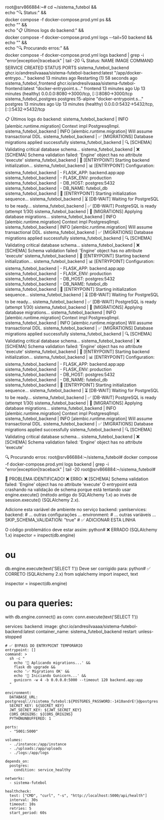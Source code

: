 root@srv866884:~# cd ~/sistema_futebol && \
echo "🔍 Status:" && \
docker compose -f docker-compose.prod.yml ps && \
echo "" && \
echo "📋 Últimos logs do backend:" && \
docker compose -f docker-compose.prod.yml logs --tail=50 backend && \
echo "" && \
echo "🔍 Procurando erros:" && \
docker compose -f docker-compose.prod.yml logs backend | grep -i "error\|exception\|traceback" | tail -20
🔍 Status:
NAME                       IMAGE                                                   COMMAND                  SERVICE    CREATED          STATUS                          PORTS
sistema_futebol_backend    ghcr.io/andresilvaaaa/sistema-futebol-backend:latest    "/app/docker-entrypo…"   backend    13 minutes ago   Restarting (1) 58 seconds ago
sistema_futebol_frontend   ghcr.io/andresilvaaaa/sistema-futebol-frontend:latest   "docker-entrypoint.s…"   frontend   13 minutes ago   Up 13 minutes (healthy)         0.0.0.0:8080->3000/tcp, [::]:8080->3000/tcp
sistema_futebol_postgres   postgres:15-alpine                                      "docker-entrypoint.s…"   postgres   13 minutes ago   Up 13 minutes (healthy)         0.0.0.0:5432->5432/tcp, [::]:5432->5432/tcp

📋 Últimos logs do backend:
sistema_futebol_backend  | INFO  [alembic.runtime.migration] Context impl PostgresqlImpl.
sistema_futebol_backend  | INFO  [alembic.runtime.migration] Will assume transactional DDL.
sistema_futebol_backend  | ✅ [MIGRATIONS] Database migrations applied successfully
sistema_futebol_backend  | 🔍 [SCHEMA] Validating critical database schema...
sistema_futebol_backend  | ❌ [SCHEMA] Schema validation failed: 'Engine' object has no attribute 'execute'
sistema_futebol_backend  | 🚀 [ENTRYPOINT] Starting backend initialization...
sistema_futebol_backend  | 📊 [ENTRYPOINT] Configuration:
sistema_futebol_backend  |   - FLASK_APP: backend.app:app
sistema_futebol_backend  |   - FLASK_ENV: production
sistema_futebol_backend  |   - DB_HOST: postgres:5432
sistema_futebol_backend  |   - DB_NAME: futebol_db
sistema_futebol_backend  | 🚀 [ENTRYPOINT] Starting initialization sequence...
sistema_futebol_backend  | ⏳ [DB-WAIT] Waiting for PostgreSQL to be ready...
sistema_futebol_backend  | ✅ [DB-WAIT] PostgreSQL is ready (attempt 1/30)
sistema_futebol_backend  | 🔄 [MIGRATIONS] Applying database migrations...
sistema_futebol_backend  | INFO  [alembic.runtime.migration] Context impl PostgresqlImpl.
sistema_futebol_backend  | INFO  [alembic.runtime.migration] Will assume transactional DDL.
sistema_futebol_backend  | ✅ [MIGRATIONS] Database migrations applied successfully
sistema_futebol_backend  | 🔍 [SCHEMA] Validating critical database schema...
sistema_futebol_backend  | ❌ [SCHEMA] Schema validation failed: 'Engine' object has no attribute 'execute'
sistema_futebol_backend  | 🚀 [ENTRYPOINT] Starting backend initialization...
sistema_futebol_backend  | 📊 [ENTRYPOINT] Configuration:
sistema_futebol_backend  |   - FLASK_APP: backend.app:app
sistema_futebol_backend  |   - FLASK_ENV: production
sistema_futebol_backend  |   - DB_HOST: postgres:5432
sistema_futebol_backend  |   - DB_NAME: futebol_db
sistema_futebol_backend  | 🚀 [ENTRYPOINT] Starting initialization sequence...
sistema_futebol_backend  | ⏳ [DB-WAIT] Waiting for PostgreSQL to be ready...
sistema_futebol_backend  | ✅ [DB-WAIT] PostgreSQL is ready (attempt 1/30)
sistema_futebol_backend  | 🔄 [MIGRATIONS] Applying database migrations...
sistema_futebol_backend  | INFO  [alembic.runtime.migration] Context impl PostgresqlImpl.
sistema_futebol_backend  | INFO  [alembic.runtime.migration] Will assume transactional DDL.
sistema_futebol_backend  | ✅ [MIGRATIONS] Database migrations applied successfully
sistema_futebol_backend  | 🔍 [SCHEMA] Validating critical database schema...
sistema_futebol_backend  | ❌ [SCHEMA] Schema validation failed: 'Engine' object has no attribute 'execute'
sistema_futebol_backend  | 🚀 [ENTRYPOINT] Starting backend initialization...
sistema_futebol_backend  | 📊 [ENTRYPOINT] Configuration:
sistema_futebol_backend  |   - FLASK_APP: backend.app:app
sistema_futebol_backend  |   - FLASK_ENV: production
sistema_futebol_backend  |   - DB_HOST: postgres:5432
sistema_futebol_backend  |   - DB_NAME: futebol_db
sistema_futebol_backend  | 🚀 [ENTRYPOINT] Starting initialization sequence...
sistema_futebol_backend  | ⏳ [DB-WAIT] Waiting for PostgreSQL to be ready...
sistema_futebol_backend  | ✅ [DB-WAIT] PostgreSQL is ready (attempt 1/30)
sistema_futebol_backend  | 🔄 [MIGRATIONS] Applying database migrations...
sistema_futebol_backend  | INFO  [alembic.runtime.migration] Context impl PostgresqlImpl.
sistema_futebol_backend  | INFO  [alembic.runtime.migration] Will assume transactional DDL.
sistema_futebol_backend  | ✅ [MIGRATIONS] Database migrations applied successfully
sistema_futebol_backend  | 🔍 [SCHEMA] Validating critical database schema...
sistema_futebol_backend  | ❌ [SCHEMA] Schema validation failed: 'Engine' object has no attribute 'execute'

🔍 Procurando erros:
root@srv866884:~/sistema_futebol# docker compose -f docker-compose.prod.yml logs backend | grep -i "error\|exception\|traceback" | tail -20
root@srv866884:~/sistema_futebol#


🎯 PROBLEMA IDENTIFICADO!
❌ ERRO:
❌ [SCHEMA] Schema validation failed: 'Engine' object has no attribute 'execute'
O entrypoint está crashando na validação de schema porque está tentando usar engine.execute() (método antigo do SQLAlchemy 1.x) ao invés de session.execute() (SQLAlchemy 2.x).


Adicione esta variável de ambiente no serviço backend:
yamlservices:
  backend:
    # ... outras configurações ...
    environment:
      # ... outras variáveis ...
      SKIP_SCHEMA_VALIDATION: "true"  # ✅ ADICIONAR ESTA LINHA

O código problemático deve estar assim:
python# ❌ ERRADO (SQLAlchemy 1.x)
inspector = inspect(db.engine)
# ou
db.engine.execute(text('SELECT 1'))
Deve ser corrigido para:
python# ✅ CORRETO (SQLAlchemy 2.x)
from sqlalchemy import inspect, text

inspector = inspect(db.engine)
# ou para queries:
with db.engine.connect() as conn:
    conn.execute(text('SELECT 1'))      


services:
  backend:
    image: ghcr.io/andresilvaaaa/sistema-futebol-backend:latest
    container_name: sistema_futebol_backend
    restart: unless-stopped
    
    # ✅ BYPASS DO ENTRYPOINT TEMPORÁRIO
    entrypoint: []
    command: >
      sh -c "
        echo '🔄 Aplicando migrations...' &&
        flask db upgrade &&
        echo '✅ Migrations OK' &&
        echo '🚀 Iniciando Gunicorn...' &&
        gunicorn -w 4 -b 0.0.0.0:5000 --timeout 120 backend.app:app
      "
    
    environment:
      DATABASE_URL: postgresql://sistema_futebol:${POSTGRES_PASSWORD:-1410andrE!}@postgres:5432/sistema_futebol_prod
      SECRET_KEY: ${SECRET_KEY}
      JWT_SECRET_KEY: ${JWT_SECRET_KEY}
      CORS_ORIGINS: ${CORS_ORIGINS}
      PYTHONUNBUFFERED: 1
    
    ports:
      - "5001:5000"
    
    volumes:
      - ./instance:/app/instance
      - ./uploads:/app/uploads
      - ./logs:/app/logs
    
    depends_on:
      postgres:
        condition: service_healthy
    
    networks:
      - sistema-futebol
    
    healthcheck:
      test: ["CMD", "curl", "-s", "http://localhost:5000/api/health"]
      interval: 30s
      timeout: 10s
      retries: 5
      start_period: 60s